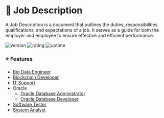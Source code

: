 # 🎉 Job Description

A Job Description is a document that outlines the duties, responsibilities, qualifications, and expectations of a job. It serves as a guide for both the employer and employee to ensure effective and efficient performance.

![version](https://img.shields.io/badge/version-1.0-blue)
![rating](https://img.shields.io/badge/rating-★★★★★-yellow)
![uptime](https://img.shields.io/badge/uptime-100%25-brightgreen)

### ⭐ Features

- [Big Data Engineer](https://github.com/natthasath/job-description/blob/main/Big-Data-Engineer.md)
- [Blockchain Developer](https://github.com/natthasath/job-description/blob/main/Blockchain-Developer.md)
- [IT Support](https://github.com/natthasath/job-description/blob/main/IT-Support.md)
- Oracle
  - [Oracle Database Administrator](https://github.com/natthasath/job-description/blob/main/Oracle/Oracle-Database-Administrator.md)
  - [Oracle Database Developer](https://github.com/natthasath/job-description/blob/main/Oracle/Oracle-Database-Developer.md)
- [Software Tester](https://github.com/natthasath/job-description/blob/main/Software-Tester.md)
- [System Analyst](https://github.com/natthasath/job-description/blob/main/System-Analyst.md)